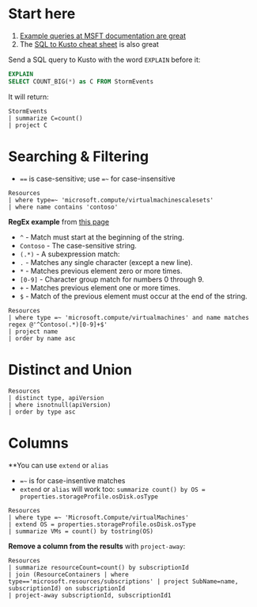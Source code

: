 # Start here

1. [Example queries at MSFT documentation are great](https://docs.microsoft.com/en-us/azure/data-explorer/kusto/query/tutorial?pivots=azuredataexplorer)
2. The [SQL to Kusto cheat sheet](https://docs.microsoft.com/en-us/azure/data-explorer/kusto/query/sqlcheatsheet) is also great

Send a SQL query to Kusto with the word `EXPLAIN` before it:
```sql
EXPLAIN 
SELECT COUNT_BIG(*) as C FROM StormEvents
```

It will return:
```
StormEvents
| summarize C=count()
| project C
```

# Searching & Filtering

- `==` is case-sensitive; use `=~` for case-insensitive

```kql
Resources
| where type=~ 'microsoft.compute/virtualmachinescalesets'
| where name contains 'contoso'
```

**RegEx example** from [this page](https://docs.microsoft.com/en-us/azure/governance/resource-graph/samples/advanced?tabs=azure-cli#vm-regex)
- `^` - Match must start at the beginning of the string.
- `Contoso` - The case-sensitive string.
- `(.*)` - A subexpression match:
- `.` - Matches any single character (except a new line).
- `*` - Matches previous element zero or more times.
- `[0-9]` - Character group match for numbers 0 through 9.
- `+` - Matches previous element one or more times.
- `$` - Match of the previous element must occur at the end of the string.

```kql
Resources
| where type =~ 'microsoft.compute/virtualmachines' and name matches regex @'^Contoso(.*)[0-9]+$'
| project name
| order by name asc
```

# Distinct and Union
```kql
Resources
| distinct type, apiVersion
| where isnotnull(apiVersion)
| order by type asc
```

# Columns

**You can use `extend` or `alias`

- `=~` is for case-insentive matches
- `extend` or `alias` will work too: `summarize count() by OS = properties.storageProfile.osDisk.osType`

```kql
Resources
| where type =~ 'Microsoft.Compute/virtualMachines'
| extend OS = properties.storageProfile.osDisk.osType
| summarize VMs = count() by tostring(OS)
```

**Remove a column from the results** with `project-away`:
```kql
Resources
| summarize resourceCount=count() by subscriptionId
| join (ResourceContainers | where type=='microsoft.resources/subscriptions' | project SubName=name, subscriptionId) on subscriptionId
| project-away subscriptionId, subscriptionId1
```
